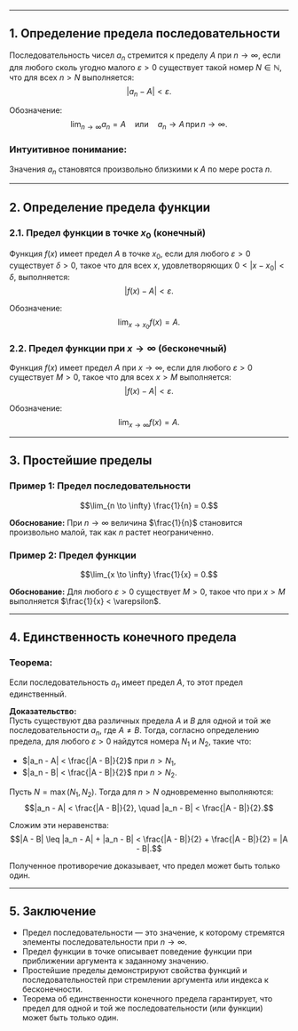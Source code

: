 
---

## 1. Определение предела последовательности

Последовательность чисел $a_n$ стремится к пределу $A$ при $n \to \infty$, если для любого сколь угодно малого $\varepsilon > 0$ существует такой номер $N \in \mathbb{N}$, что для всех $n > N$ выполняется:  
$$|a_n - A| < \varepsilon.$$

Обозначение:  
$$\lim_{n \to \infty} a_n = A \quad \text{или} \quad a_n \to A \, \text{при} \, n \to \infty.$$

### Интуитивное понимание:
Значения $a_n$ становятся произвольно близкими к $A$ по мере роста $n$.

---

## 2. Определение предела функции

### 2.1. Предел функции в точке $x_0$ (конечный)

Функция $f(x)$ имеет предел $A$ в точке $x_0$, если для любого $\varepsilon > 0$ существует $\delta > 0$, такое что для всех $x$, удовлетворяющих $0 < |x - x_0| < \delta$, выполняется:  
$$|f(x) - A| < \varepsilon.$$

Обозначение:  
$$\lim_{x \to x_0} f(x) = A.$$

### 2.2. Предел функции при $x \to \infty$ (бесконечный)

Функция $f(x)$ имеет предел $A$ при $x \to \infty$, если для любого $\varepsilon > 0$ существует $M > 0$, такое что для всех $x > M$ выполняется:  
$$|f(x) - A| < \varepsilon.$$

Обозначение:  
$$\lim_{x \to \infty} f(x) = A.$$

---

## 3. Простейшие пределы

### Пример 1: Предел последовательности  
$$\lim_{n \to \infty} \frac{1}{n} = 0.$$

**Обоснование:** При $n \to \infty$ величина $\frac{1}{n}$ становится произвольно малой, так как $n$ растет неограниченно.

### Пример 2: Предел функции  
$$\lim_{x \to \infty} \frac{1}{x} = 0.$$

**Обоснование:** Для любого $\varepsilon > 0$ существует $M > 0$, такое что при $x > M$ выполняется $\frac{1}{x} < \varepsilon$.

---

## 4. Единственность конечного предела

### Теорема:
Если последовательность $a_n$ имеет предел $A$, то этот предел единственный.

**Доказательство:**  
Пусть существуют два различных предела $A$ и $B$ для одной и той же последовательности $a_n$, где $A \neq B$. Тогда, согласно определению предела, для любого $\varepsilon > 0$ найдутся номера $N_1$ и $N_2$, такие что:  
- $|a_n - A| < \frac{|A - B|}{2}$ при $n > N_1$,
- $|a_n - B| < \frac{|A - B|}{2}$ при $n > N_2$.

Пусть $N = \max(N_1, N_2)$. Тогда для $n > N$ одновременно выполняются:  
$$|a_n - A| < \frac{|A - B|}{2}, \quad |a_n - B| < \frac{|A - B|}{2}.$$

Сложим эти неравенства:  
$$|A - B| \leq |a_n - A| + |a_n - B| < \frac{|A - B|}{2} + \frac{|A - B|}{2} = |A - B|.$$

Полученное противоречие доказывает, что предел может быть только один.

---

## 5. Заключение

- Предел последовательности — это значение, к которому стремятся элементы последовательности при $n \to \infty$.  
- Предел функции в точке описывает поведение функции при приближении аргумента к заданному значению.  
- Простейшие пределы демонстрируют свойства функций и последовательностей при стремлении аргумента или индекса к бесконечности.  
- Теорема об единственности конечного предела гарантирует, что предел для одной и той же последовательности (или функции) может быть только один.
